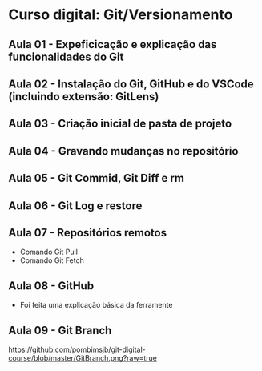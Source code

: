 # Curso digital: Git/Versionamento

## Aula 01 - Expeficicação e explicação das funcionalidades do Git
## Aula 02 - Instalação do Git, GitHub e do VSCode (incluindo extensão: GitLens)
## Aula 03 - Criação inicial de pasta de projeto
## Aula 04 - Gravando mudanças no repositório
## Aula 05 - Git Commid, Git Diff e rm
## Aula 06 - Git Log e restore
## Aula 07 - Repositórios remotos
* Comando Git Pull
* Comando Git Fetch

## Aula 08 - GitHub
* Foi feita uma explicação básica da ferramente

## Aula 09 - Git Branch
https://github.com/pombimsjb/git-digital-course/blob/master/GitBranch.png?raw=true
